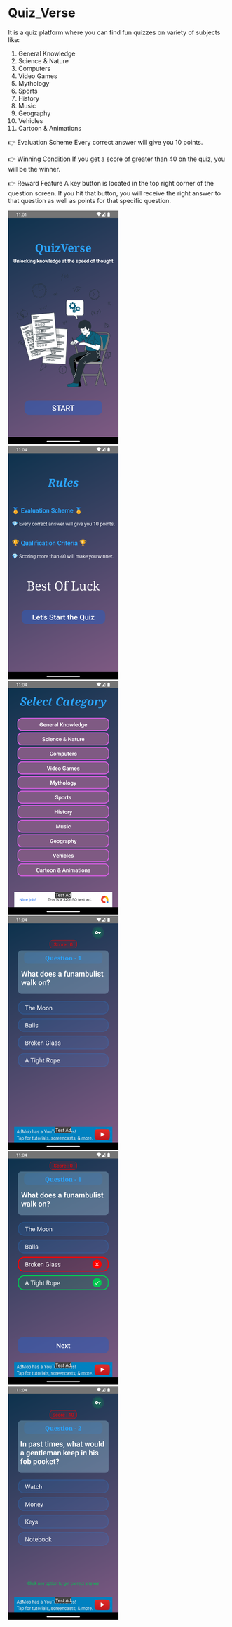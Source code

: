 # Quiz_Verse

It is a quiz platform where you can find fun quizzes on variety of subjects like:

1) General Knowledge
 2) Science & Nature
 3) Computers
 4) Video Games
 5) Mythology
 6) Sports
 7) History
 8) Music
 9) Geography
10) Vehicles
11) Cartoon & Animations

👉 Evaluation Scheme
Every correct answer will give you 10 points.

 👉 Winning Condition
If you get a score of greater than 40 on the quiz, you will be the winner.

👉 Reward Feature
A key button is located in the top right corner of the question screen. If you hit that button, you will receive the right answer to that question as well as points for that specific question.

<img src="./SS/Phone/Home.png"  width=50% height=50%>
<img src="./SS/Phone/Rule.png"  width=50% height=50%>
<img src="./SS/Phone/Categories.png"  width=50% height=50%>
<img src="./SS/Phone/Que1.png"  width=50% height=50%>
<img src="./SS/Phone/Que2.png"  width=50% height=50%>
<img src="./SS/Phone/Que3.png"  width=50% height=50%>


